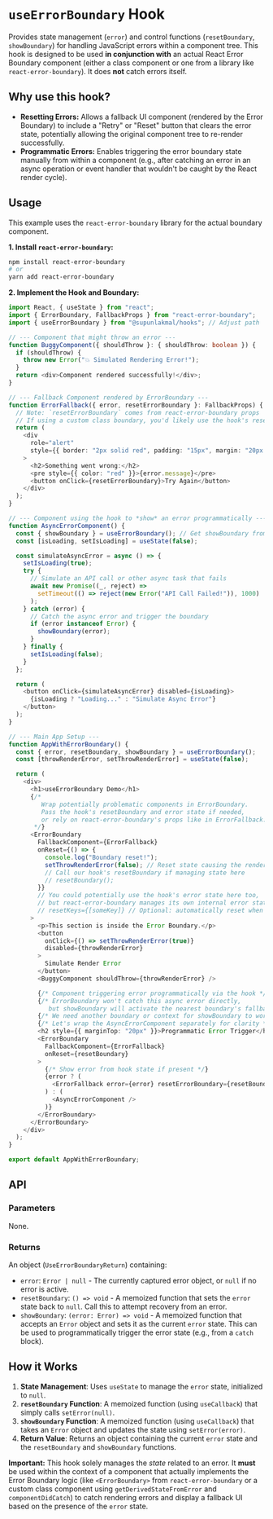 # `useErrorBoundary` Hook

Provides state management (`error`) and control functions (`resetBoundary`, `showBoundary`) for handling JavaScript errors within a component tree. This hook is designed to be used **in conjunction with** an actual React Error Boundary component (either a class component or one from a library like `react-error-boundary`). It does **not** catch errors itself.

## Why use this hook?

- **Resetting Errors:** Allows a fallback UI component (rendered by the Error Boundary) to include a "Retry" or "Reset" button that clears the error state, potentially allowing the original component tree to re-render successfully.
- **Programmatic Errors:** Enables triggering the error boundary state manually from within a component (e.g., after catching an error in an async operation or event handler that wouldn't be caught by the React render cycle).

## Usage

This example uses the `react-error-boundary` library for the actual boundary component.

**1. Install `react-error-boundary`:**

```bash
npm install react-error-boundary
# or
yarn add react-error-boundary
```

**2. Implement the Hook and Boundary:**

```typescript
import React, { useState } from "react";
import { ErrorBoundary, FallbackProps } from "react-error-boundary";
import { useErrorBoundary } from "@supunlakmal/hooks"; // Adjust path

// --- Component that might throw an error ---
function BuggyComponent({ shouldThrow }: { shouldThrow: boolean }) {
  if (shouldThrow) {
    throw new Error("💥 Simulated Rendering Error!");
  }
  return <div>Component rendered successfully!</div>;
}

// --- Fallback Component rendered by ErrorBoundary ---
function ErrorFallback({ error, resetErrorBoundary }: FallbackProps) {
  // Note: `resetErrorBoundary` comes from react-error-boundary props
  // If using a custom class boundary, you'd likely use the hook's resetBoundary here
  return (
    <div
      role="alert"
      style={{ border: "2px solid red", padding: "15px", margin: "20px 0" }}
    >
      <h2>Something went wrong:</h2>
      <pre style={{ color: "red" }}>{error.message}</pre>
      <button onClick={resetErrorBoundary}>Try Again</button>
    </div>
  );
}

// --- Component using the hook to *show* an error programmatically ---
function AsyncErrorComponent() {
  const { showBoundary } = useErrorBoundary(); // Get showBoundary from our hook
  const [isLoading, setIsLoading] = useState(false);

  const simulateAsyncError = async () => {
    setIsLoading(true);
    try {
      // Simulate an API call or other async task that fails
      await new Promise((_, reject) =>
        setTimeout(() => reject(new Error("API Call Failed!")), 1000)
      );
    } catch (error) {
      // Catch the async error and trigger the boundary
      if (error instanceof Error) {
        showBoundary(error);
      }
    } finally {
      setIsLoading(false);
    }
  };

  return (
    <button onClick={simulateAsyncError} disabled={isLoading}>
      {isLoading ? "Loading..." : "Simulate Async Error"}
    </button>
  );
}

// --- Main App Setup ---
function AppWithErrorBoundary() {
  const { error, resetBoundary, showBoundary } = useErrorBoundary();
  const [throwRenderError, setThrowRenderError] = useState(false);

  return (
    <div>
      <h1>useErrorBoundary Demo</h1>
      {/* 
         Wrap potentially problematic components in ErrorBoundary. 
         Pass the hook's resetBoundary and error state if needed,
         or rely on react-error-boundary's props like in ErrorFallback.
       */}
      <ErrorBoundary
        FallbackComponent={ErrorFallback}
        onReset={() => {
          console.log("Boundary reset!");
          setThrowRenderError(false); // Reset state causing the render error
          // Call our hook's resetBoundary if managing state here
          // resetBoundary();
        }}
        // You could potentially use the hook's error state here too,
        // but react-error-boundary manages its own internal error state.
        // resetKeys={[someKey]} // Optional: automatically reset when keys change
      >
        <p>This section is inside the Error Boundary.</p>
        <button
          onClick={() => setThrowRenderError(true)}
          disabled={throwRenderError}
        >
          Simulate Render Error
        </button>
        <BuggyComponent shouldThrow={throwRenderError} />

        {/* Component triggering error programmatically via the hook */}
        {/* ErrorBoundary won't catch this async error directly, 
           but showBoundary will activate the nearest boundary's fallback */}
        {/* We need another boundary or context for showBoundary to work */}
        {/* Let's wrap the AsyncErrorComponent separately for clarity */}
        <h2 style={{ marginTop: "20px" }}>Programmatic Error Trigger</h2>
        <ErrorBoundary
          FallbackComponent={ErrorFallback}
          onReset={resetBoundary}
        >
          {/* Show error from hook state if present */}
          {error ? (
            <ErrorFallback error={error} resetErrorBoundary={resetBoundary} />
          ) : (
            <AsyncErrorComponent />
          )}
        </ErrorBoundary>
      </ErrorBoundary>
    </div>
  );
}

export default AppWithErrorBoundary;
```

## API

### Parameters

None.

### Returns

An object (`UseErrorBoundaryReturn`) containing:

- `error`: `Error | null` - The currently captured error object, or `null` if no error is active.
- `resetBoundary`: `() => void` - A memoized function that sets the `error` state back to `null`. Call this to attempt recovery from an error.
- `showBoundary`: `(error: Error) => void` - A memoized function that accepts an `Error` object and sets it as the current `error` state. This can be used to programmatically trigger the error state (e.g., from a `catch` block).

## How it Works

1.  **State Management**: Uses `useState` to manage the `error` state, initialized to `null`.
2.  **`resetBoundary` Function**: A memoized function (using `useCallback`) that simply calls `setError(null)`.
3.  **`showBoundary` Function**: A memoized function (using `useCallback`) that takes an `Error` object and updates the state using `setError(error)`.
4.  **Return Value**: Returns an object containing the current `error` state and the `resetBoundary` and `showBoundary` functions.

**Important:** This hook solely manages the _state_ related to an error. It **must** be used within the context of a component that actually implements the Error Boundary logic (like `<ErrorBoundary>` from `react-error-boundary` or a custom class component using `getDerivedStateFromError` and `componentDidCatch`) to catch rendering errors and display a fallback UI based on the presence of the `error` state.
